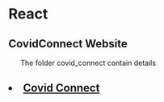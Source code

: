 # React

## CovidConnect Website
<ul>The folder covid_connect contain details</ul>


<h2><li><a href="https://covid-connect-fjyhulpdy.vercel.app/" target="_blank"> Covid Connect</a></li></h2>
 
